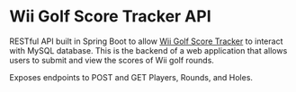 # Wii Golf Score Tracker API

RESTful API built in Spring Boot to allow [Wii Golf Score Tracker](https://github.com/nicholasmountain11/nickmountain) to interact with MySQL database.
This is the backend of a web application that allows users to submit and view the scores of Wii golf rounds.

Exposes endpoints to POST and GET Players, Rounds, and Holes.
